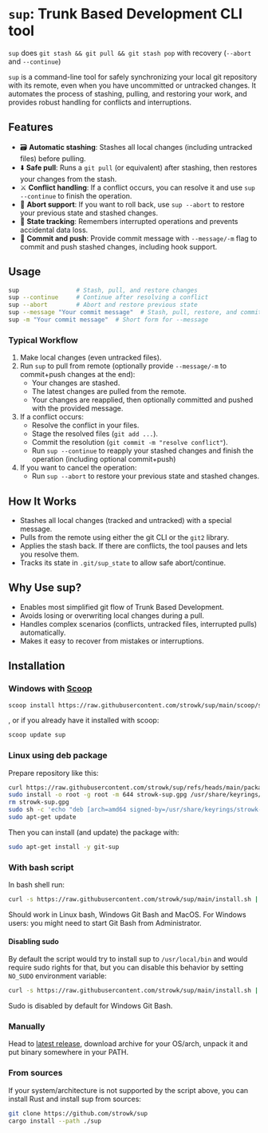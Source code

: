 # `sup`: Trunk Based Development CLI tool

`sup` does `git stash && git pull && git stash pop` with recovery (`--abort` and `--continue`)

`sup` is a command-line tool for safely synchronizing your local git repository with its remote, even when you have uncommitted or untracked changes. It automates the process of stashing, pulling, and restoring your work, and provides robust handling for conflicts and interruptions.

## Features

- 🗃️ **Automatic stashing**: Stashes all local changes (including untracked files) before pulling.
- ⬇️ **Safe pull**: Runs a `git pull` (or equivalent) after stashing, then restores your changes from the stash.
- ⚔️ **Conflict handling**: If a conflict occurs, you can resolve it and use `sup --continue` to finish the operation.
- 🛑 **Abort support**: If you want to roll back, use `sup --abort` to restore your previous state and stashed changes.
- 📝 **State tracking**: Remembers interrupted operations and prevents accidental data loss.
- 🚀 **Commit and push**: Provide commit message with `--message/-m` flag to commit and push stashed changes, including hook support.

## Usage

```sh
sup                # Stash, pull, and restore changes
sup --continue     # Continue after resolving a conflict
sup --abort        # Abort and restore previous state
sup --message "Your commit message"  # Stash, pull, restore, and commit with a message
sup -m "Your commit message"  # Short form for --message
```

### Typical Workflow

1. Make local changes (even untracked files).
2. Run `sup` to pull from remote (optionally provide `--message/-m` to commit+push changes at the end):
    - Your changes are stashed.
    - The latest changes are pulled from the remote.
    - Your changes are reapplied, then optionally committed and pushed with the provided message.
3. If a conflict occurs:
    - Resolve the conflict in your files.
    - Stage the resolved files (`git add ...`).
    - Commit the resolution (`git commit -m "resolve conflict"`).
    - Run `sup --continue` to reapply your stashed changes and finish the operation (including optional commit+push)
4. If you want to cancel the operation:
    - Run `sup --abort` to restore your previous state and stashed changes.

## How It Works

- Stashes all local changes (tracked and untracked) with a special message.
- Pulls from the remote using either the git CLI or the `git2` library.
- Applies the stash back. If there are conflicts, the tool pauses and lets you resolve them.
- Tracks its state in `.git/sup_state` to allow safe abort/continue.

## Why Use sup?

- Enables most simplified git flow of Trunk Based Development.
- Avoids losing or overwriting local changes during a pull.
- Handles complex scenarios (conflicts, untracked files, interrupted pulls) automatically.
- Makes it easy to recover from mistakes or interruptions.

## Installation

### Windows with [Scoop](https://github.com/ScoopInstaller/Scoop)

```sh
scoop install https://raw.githubusercontent.com/strowk/sup/main/scoop/sup.json
```

, or if you already have it installed with scoop:

```sh
scoop update sup
```

### Linux using deb package

Prepare repository like this:

```bash
curl https://raw.githubusercontent.com/strowk/sup/refs/heads/main/packages/debian/pubkey.asc | gpg --dearmor > strowk-sup.gpg
sudo install -o root -g root -m 644 strowk-sup.gpg /usr/share/keyrings/
rm strowk-sup.gpg
sudo sh -c 'echo "deb [arch=amd64 signed-by=/usr/share/keyrings/strowk-sup.gpg] https://strowk.github.io/sup any main" > /etc/apt/sources.list.d/strowk-sup.list'
sudo apt-get update
```

Then you can install (and update) the package with:

```bash
sudo apt-get install -y git-sup
```

### With bash script

In bash shell run:

```bash
curl -s https://raw.githubusercontent.com/strowk/sup/main/install.sh | bash
```

Should work in Linux bash, Windows Git Bash and MacOS.
For Windows users: you might need to start Git Bash from Administrator.

#### Disabling sudo

By default the script would try to install sup to `/usr/local/bin` and would require sudo rights for that,
but you can disable this behavior by setting `NO_SUDO` environment variable:

```bash
curl -s https://raw.githubusercontent.com/strowk/sup/main/install.sh | NO_SUDO=1 bash
```

Sudo is disabled by default for Windows Git Bash.

### Manually

Head to [latest release](https://github.com/strowk/sup/releases/latest), download archive for your OS/arch, unpack it and put binary somewhere in your PATH.

### From sources

If your system/architecture is not supported by the script above,
you can install Rust and install sup from sources:

```bash
git clone https://github.com/strowk/sup
cargo install --path ./sup
```
